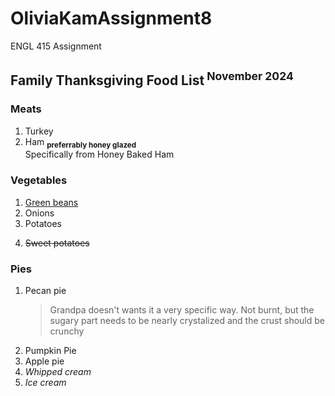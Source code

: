 # OliviaKamAssignment8
ENGL 415 Assignment
<h2>Family Thanksgiving Food List<sup> November 2024</sup></h2> 
<h3>Meats</h3> 
<ol>
  <li>Turkey</li>
  <li>Ham  <sub> <strong>preferrably honey glazed</strong></li> </sub>
    Specifically from <ahref="[url](https://www.honeybaked.com/storepickup/honey-baked-ham)">Honey Baked Ham</a>
</ol>
<h3>Vegetables</h3> 
<ol>
  <li><u>Green beans</u></li>
  <li>Onions</li>
  <li>Potatoes</li>
  <li> <p><s>Sweet potatoes</s></p> </li>
</ol>
<h3>Pies</h3> 
<ol>
  <li>Pecan pie</li>
  <blockquote> Grandpa doesn't wants it a very specific way. Not burnt, but the sugary part needs to be nearly crystalized and the crust should be crunchy </blockquote>
  <li>Pumpkin Pie</li>
  <li>Apple pie</li>
  <li><em>Whipped cream</em></li>
  <li><em>Ice cream</em></li>
</ol>
